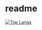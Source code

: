 # readme

[![Top Langs](https://github-readme-stats.vercel.app/api/top-langs/?username=junggernaut)](https://github.com/anuraghazra/github-readme-stats)
